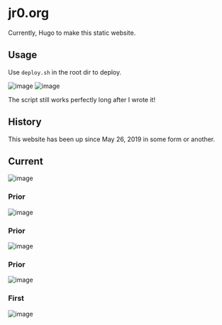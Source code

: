 # jr0.org
Currently, Hugo to make this static website.

## Usage

Use `deploy.sh` in the root dir to deploy.

![image](https://github.com/user-attachments/assets/819a5f95-0caf-4592-9312-53c5720e779a)
![image](https://github.com/user-attachments/assets/ee506ff4-7506-43ae-9752-28c9b5590ceb)


The script still works perfectly long after I wrote it!

## History
This website has been up since May 26, 2019 in some form or another.

## Current
![image](https://github.com/user-attachments/assets/d24f47c7-62bd-45df-b914-d182f07b1e98)

### Prior
![image](https://user-images.githubusercontent.com/35516367/185334720-facb0b35-f056-47ae-86e9-11243654ad43.png)

### Prior
![image](https://user-images.githubusercontent.com/35516367/158723802-ff67bbc9-71e4-4fb0-9189-a5397976a8d5.png)

### Prior
![image](https://user-images.githubusercontent.com/35516367/123536312-69bcd980-d6de-11eb-8ee0-ce80ac7db924.png)

### First
![image](https://user-images.githubusercontent.com/35516367/158724012-1f65bea4-ba1c-4615-8bc7-043f84310999.png)
